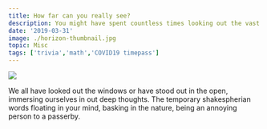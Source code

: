 ```yaml
---
title: How far can you really see?
description: You might have spent countless times looking out the vast horizon.. but have you ever thought how far it is?
date: '2019-03-31'
image: ./horizon-thumbnail.jpg
topic: Misc
tags: ['trivia','math','COVID19 timepass']
---
```


![](./horizon.gif)

We all have looked out the windows or have stood out in the open, immersing ourselves in out deep thoughts. The temporary shakespherian words floating in your mind, basking in the nature, being an annoying person to a passerby.



